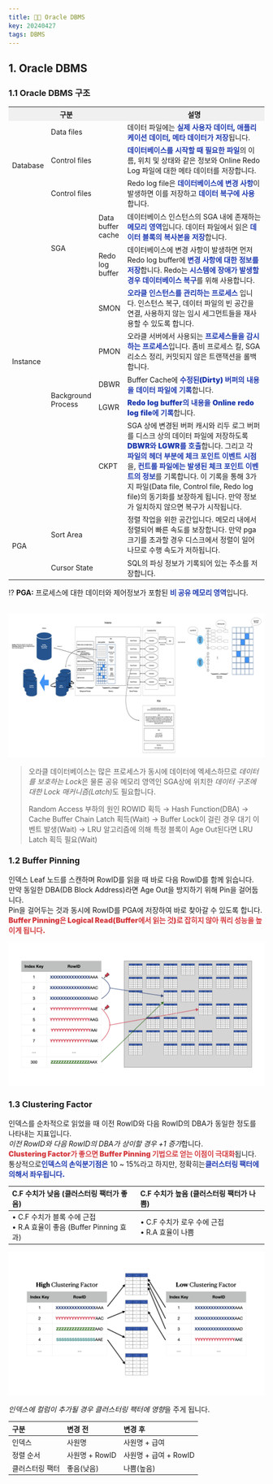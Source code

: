 ```yaml
---
title: 👨‍💻 Oracle DBMS
key: 20240427
tags: DBMS
---
```


<style>
    .blue-bold {
        color: #203BB0;
        font-weight: 900;
    }
    .red-bold {
        color: #D53C41;
        font-weight: 900;
    }
    .green-bold {
        color: #448F52;
        font-weight: 900;
    }
    .yello-bold {
        color: #BD8739;
        font-weight: 900;
    }
    .text-underline {
        text-decoration: underline;
    }
</style>

## 1. Oracle DBMS

### 1.1 Oracle DBMS 구조

<table>
    <colgroup>
        <col width="10%"/>
        <col width="10%"/>
        <col width="10%"/>
        <col width="70%"/>
    </colgroup>
    <tr style="background-color: rgba(0, 0, 0, 0.05);">
        <th colspan="3">구분</th>
        <th>설명</th>
    </tr>
    <tr>
        <td rowspan="3">Database</td>
        <td colspan="2">Data files</td>
        <td>데이터 파일에는 <span class="blue-bold">실제 사용자 데이터, 애플리케이션 데이터, 메타 데이터가 저장</span>됩니다.</td>
    </tr>
    <tr>
        <td colspan="2">Control files</td>
        <td><span class="blue-bold">데이터베이스를 시작할 때 필요한 파일</span>의 이름, 위치 및 상태와 같은 정보와 Online Redo Log 파일에 대한 메타 데이터를 저장합니다.</td>
    </tr>
    <tr>
        <td colspan="2">Control files</td>
        <td>Redo log file은 <span class="blue-bold">데이터베이스에 변경 사항</span>이 발생하면 이를 저장하고 <span class="blue-bold">데이터 복구에 사용</span>합니다.</td>
    </tr>
    <tr>
        <td rowspan="7">Instance</td>
        <td rowspan="2">SGA</td>
        <td>Data buffer cache</td>
        <td>데이터베이스 인스턴스의 SGA 내에 존재하는 <span class="blue-bold">메모리 영역</span>입니다. 데이터 파일에서 읽은 <span class="blue-bold">데이터 블록의 복사본을 저장</span>합니다.</td>
    </tr>
    <tr>
        <td>Redo log buffer</td>
        <td>데이터베이스에 변경 사항이 발생하면 먼저 Redo log buffer에 <span class="blue-bold">변경 사항에 대한 정보를 저장</span>합니다. Redo는 <span class="blue-bold">시스템에 장애가 발생할 경우 데이터베이스 복구</span>를 위해 사용합니다.</td>
    </tr>
    <tr>
        <td rowspan="5">Background Process</td>
        <td>SMON</td>
        <td><span class="blue-bold">오라클 인스턴스를 관리하는 프로세스</span> 입니다. 인스턴스 복구, 데이터 파일의 빈 공간을 연결, 사용하지 않는 임시 세그먼트들을 재사용할 수 있도록 합니다.</td>
    </tr>
    <tr>
        <td>PMON</td>
        <td>오라클 서버에서 사용되는 <span class="blue-bold">프로세스들을 감시하는 프로세스</span>입니다. 좀비 프로세스 킬, SGA 리소스 정리, 커밋되지 않은 트랜잭션을 롤백합니다.</td>
    </tr>
    <tr>
        <td>DBWR</td>
        <td>Buffer Cache에 <span class="blue-bold">수정된(Dirty) 버퍼의 내용을 데이터 파일에 기록</span>합니다.</td>
    </tr>
    <tr>
        <td>LGWR</td>
        <td><span class="blue-bold">Redo log buffer의 내용을 Online redo log file에 기록</span>합니다.</td>
    </tr>
    <tr>
        <td>CKPT</td>
        <td>SGA 상에 변경된 버퍼 캐시와 리두 로그 버퍼를 디스크 상의 데이터 파일에 저장하도록 <span class="blue-bold">DBWR와 LGWR를 호출</span>합니다. 그리고 각 <span class="blue-bold">파일의 헤더 부분에 체크 포인트 이벤트 시점</span>을, <span class="blue-bold">컨트롤 파일에는 발생된 체크 포인트 이벤트의 정보</span>를 기록합니다. 이 기록을 통해 </span>3가지 파일(Data file, Control file, Redo log file)의 동기화를 보장</span>하게 됩니다. 만약 정보가 일치하지 않으면 복구가 시작됩니다.</td>
    </tr>
    <tr>
        <td rowspan="2">PGA</td>
        <td colspan="2">Sort Area</td>
        <td>정렬 작업을 위한 공간입니다. 메모리 내에서 정렬되어 빠른 속도를 보장합니다. 만약 pga 크기를 초과할 경우 디스크에서 정렬이 일어나므로 수행 속도가 저하됩니다.</td>
    </tr>
    <tr>
        <td colspan="2">Cursor State</td>
        <td>SQL의 파싱 정보가 기록되어 있는 주소를 저장합니다.</td>
    </tr>
</table>

⁉️ **PGA:** 프로세스에 대한 데이터와 제어정보가 포함된 <span class="blue-bold">비 공유 메모리 영역</span>입니다.

<br/>

<img src="/images/sqlp-certifications/sqlp-certification-14.jpeg" alt="오라클 아키텍처" />

<br/>

> 오라클 데이터베이스는 많은 프로세스가 동시에 데이터에 엑세스하므로 <i>데이터를 보호하는 Lock</i>은 물론 공유 메모리 영역인 SGA상에 위치한 <i>데이터 구조에 대한 Lock 매커니즘(Latch)</i>도 필요합니다.
>
> Random Access 부하의 원인
> ROWID 획득 → Hash Function(DBA) → Cache Buffer Chain Latch 획득(Wait)
> → Buffer Lock이 걸린 경우 대기 이벤트 발생(Wait)
> → LRU 알고리즘에 의해 특정 블록이 Age Out된다면 LRU Latch 획득 필요(Wait)

### 1.2 Buffer Pinning

인덱스 Leaf 노드를 스캔하며 RowID를 읽을 때 바로 다음 RowID를 함께 읽습니다.   
만약 동일한 DBA(DB Block Address)라면 Age Out을 방지하기 위해 Pin을 걸어둡니다.   
Pin을 걸어두는 것과 동시에 RowID를 PGA에 저장하여 바로 찾아갈 수 있도록 합니다.   
<span class="red-bold">Buffer Pinning은 Logical Read(Buffer에서 읽는 것)로 잡히지 않아 쿼리 성능을 높이게 됩니다.</span>

<img src="/images/sqlp-certifications/sqlp-certification-15.jpeg" alt="버퍼 피닝" />

### 1.3 Clustering Factor

인덱스를 순차적으로 읽었을 때 이전 RowID와 다음 RowID의 DBA가 동일한 정도를 나타내는 지표입니다.   
<i>이전 RowID와 다음 RowID의 DBA가 상이할 경우 +1 증가</i>합니다.   
<span class="red-bold">Clustering Factor가 좋으면 Buffer Pinning 기법으로 얻는 이점이 극대화</span>됩니다.   
통상적으로<span class="blue-bold">인덱스의 손익분기점은</span> 10 ~ 15%라고 하지만, 정확히는<span class="blue-bold">클러스터링 팩터에 의해서 좌우됩니다.</span>

| C.F 수치가 낮음 (클러스터링 팩터가 좋음)                                | C.F 수치가 높음 (클러스터링 팩터가 나쁨)          |
| :---------------------------------------------------------------------- | :------------------------------------------------ |
| • C.F 수치가 블록 수에 근접<br/>• R.A 효율이 좋음 (Buffer Pinning 효과) | • C.F 수치가 로우 수에 근접<br/>• R.A 효율이 나쁨 |

<img src="/images/sqlp-certifications/sqlp-certification-16.jpeg" alt="클러스터링 팩터" />

<i>인덱스에 컬럼이 추가될 경우 클러스터링 팩터에 영향</i>을 주게 됩니다.

| 구분            | 변경 전        | 변경  후              |
| :-------------- | :------------- | :-------------------- |
| 인덱스          | 사원명         | 사원명 + 급여         |
| 정렬 순서       | 사원명 + RowID | 사원명 + 급여 + RowID |
| 클러스터링 팩터 | 좋음(낮음)     | 나쁨(높음)            |